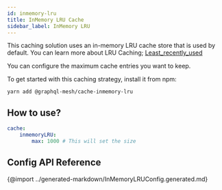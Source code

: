 ```yaml
---
id: inmemory-lru
title: InMemory LRU Cache
sidebar_label: InMemory LRU
---
```


This caching solution uses an in-memory LRU cache store that is used by default. 
You can learn more about LRU Caching;
[Least_recently_used](https://en.wikipedia.org/wiki/Cache_replacement_policies)

You can configure the maximum cache entries you want to keep.

To get started with this caching strategy, install it from npm:

```
yarn add @graphql-mesh/cache-inmemory-lru
```

## How to use?

```yml
cache:
    inmemoryLRU:
        max: 1000 # This will set the size
```

## Config API Reference

{@import ../generated-markdown/InMemoryLRUConfig.generated.md}
